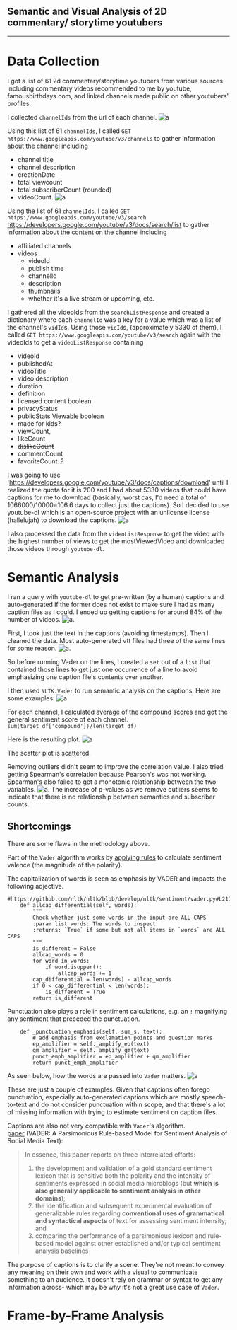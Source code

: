 ## Semantic and Visual Analysis of 2D commentary/ storytime youtubers
***

# Data Collection
I got a list of 61 2d commentary/storytime youtubers from various sources including  commentary videos recommended to me by youtube, famousbirthdays.com, and linked channels made public on other youtubers' profiles. 

I collected `channelIds` from the url of each channel.
![a](assets/collectingChannelId.png)

Using this list of 61 `channelIds`, I called `GET https://www.googleapis.com/youtube/v3/channels` to gather information about the channel including
* channel title
* channel description
* creationDate
* total viewcount
* total subscriberCount (rounded)
* videoCount. 
![a](assets/channelListResponse.png)

Using the list of 61 `channelIds`, I called `GET https://www.googleapis.com/youtube/v3/search` https://developers.google.com/youtube/v3/docs/search/list to gather information about the content on the channel including
* affiliated channels
* videos
    * videoId
    * publish time
    * channelId
    * description
    * thumbnails
    * whether it's a live stream or upcoming, etc.

I gathered all the videoIds from the `searchListResponse` and created a dictionary where each `channelId` was a key for a value which was a list of the channel's `vidId`s. 
Using those `vidId`s, (approximately 5330 of them), I called `GET https://www.googleapis.com/youtube/v3/search` again with the videoIds to get a `videoListResponse` containing
* videoId
* publishedAt
* videoTitle
* video description
* duration
* definition
* licensed content boolean
* privacyStatus
* publicStats Viewable boolean
* made for kids?
* viewCount,
* likeCount
* ~~dislikeCount~~
* commentCount
* favoriteCount..? 

I was going to use 'https://developers.google.com/youtube/v3/docs/captions/download' until I realized the quota for it is 200 and I had about 5330 videos that could have captions for me to download (basically, worst cas, I'd need a total of 1066000/10000=106.6 days to collect just the captions). So I decided to use youtube-dl which is an open-source project with an unlicense license (hallelujah) to download the captions. 
![a](assets/youtubedl.png)

I also processed the data from the `videoListResponse` to get the video with the highest number of views to get the mostViewedVideo and downloaded those videos through `youtube-dl`. 

# Semantic Analysis
I ran a query with `youtube-dl` to get pre-written (by a human) captions and auto-generated if the former does not exist to make sure I had as many caption files as I could. I ended up getting captions for around 84% of the number of videos. 
![a](assets/representation.png). 


First, I took just the text in the captions (avoiding timestamps). Then I cleaned the data. Most auto-generated vtt files had three of the same lines for some reason.
![a](assets/veryCommonWithAutoCaps.png). 

So before running Vader on the lines, I created a `set` out of a `list` that contained those lines to get just one occurrence of a line to avoid emphasizing one caption file's contents over another. 

I then used `NLTK.Vader` to run semantic analysis on the captions. Here are some examples:
![a](assets/exampleOfScores.png)

For each channel, I calculated average of the compound scores and got the general sentiment score of each channel. 
`sum(target_df['compound'])/len(target_df)`

Here is the resulting plot. 
![a](assets/subToSentiment.png)

The scatter plot is scattered. 

Removing outliers didn't seem to improve the correlation value. I also tried getting Spearman's correlation because Pearson's was not working. Spearman's also failed to get a monotonic relationship between the two variables. 
![a](assets/rvalues.png). 
The increase of p-values as we remove outliers seems to indicate that there is no relationship between semantics and subscriber counts. 

## Shortcomings
There are some flaws in the methodology above. 

Part of the `Vader` algorithm works by [applying rules](https://github.com/nltk/nltk/blob/develop/nltk/sentiment/vader.py#L217) to calculate sentiment valence (the magnitude of the polarity). 

The capitalization of words is seen as emphasis by VADER and impacts the following adjective. 
```
#https://github.com/nltk/nltk/blob/develop/nltk/sentiment/vader.py#L217
    def allcap_differential(self, words):
        """
        Check whether just some words in the input are ALL CAPS
        :param list words: The words to inspect
        :returns: `True` if some but not all items in `words` are ALL CAPS
        """
        is_different = False
        allcap_words = 0
        for word in words:
            if word.isupper():
                allcap_words += 1
        cap_differential = len(words) - allcap_words
        if 0 < cap_differential < len(words):
            is_different = True
        return is_different

```

Punctuation also plays a role in sentiment calculations, e.g. an `!` magnifying any sentiment that preceded the punctuation. 
```
    def _punctuation_emphasis(self, sum_s, text):
        # add emphasis from exclamation points and question marks
        ep_amplifier = self._amplify_ep(text)
        qm_amplifier = self._amplify_qm(text)
        punct_emph_amplifier = ep_amplifier + qm_amplifier
        return punct_emph_amplifier
```
As seen below, how the words are passed into `Vader` matters. 
![a](assets/example2.png)

These are just a couple of examples. 
Given that captions often forego punctuation, especially auto-generated captions which are mostly speech-to-text and do not consider punctuation within scope, and that there's a lot of missing information with trying to estimate sentiment on caption files. 

Captions are also not very compatible with `Vader`'s algorithm.  
[paper](http://eegilbert.org/papers/icwsm14.vader.hutto.pdf) (VADER: A Parsimonious Rule-based Model for Sentiment Analysis of Social Media Text): 
>In essence, this paper reports on three interrelated efforts: 
>1) the development and validation of a gold standard sentiment lexicon that is sensitive both the polarity and the intensity of sentiments expressed in social media microblogs (but **which is also generally applicable to sentiment analysis in other domains**); 
>2) the identification and subsequent experimental evaluation of generalizable rules regarding **conventional uses of grammatical and syntactical aspects** of text for assessing sentiment intensity; and 
>3) comparing the performance of a parsimonious lexicon and rule-based model against other established and/or typical sentiment analysis baselines

The purpose of captions is to clarify a scene. They're not meant to convey any meaning on their own and work with a visual to communicate something to an audience. It doesn't rely on grammar or syntax to get any information across- which may be why it's not a great use case of `Vader`.

# Frame-by-Frame Analysis


